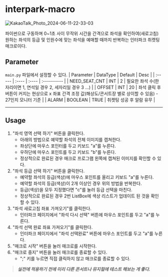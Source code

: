 # interpark-macro

![KakaoTalk_Photo_2024-06-11-22-33-03](https://github.com/channnny/interpark-macro/assets/30282985/273fc49e-0619-4610-9cf1-96fe56b790ef)


파이썬으로 구동하며 0~1초 사이 무작위 시간을 간격으로 좌석을 확인하여(새로고침) 원하는 좌석의 등급 및 인원수에 맞는 좌석을 예매할 때까지 반복하는 인터파크 취켓팅 매크로이다.


 ## Parameter
 `main.py` 파일에서 설정할 수 있다.
 | Parameter | DataType | Default | Desc |
| :----- | :---- | :---- | :---------- |
| NEED_SEAT_CNT  | INT  | 2 | 필요한 좌석 수(한자리이면 1, 연석일 경우 2, 세자리일 경우 3 ...) |
| OFFSET  | INT  | 20 | 좌석 클릭 후 버튼이 커지는 현상으로 x 좌표 간격 조정 값(해상도/콘서트장 별로 상이할 수 있음) - 27인치 모니터 기준 |
| ALARM  | BOOLEAN  | TRUE | 취켓팅 성공 후 알람 유무 |


 ---
 
 ## Usage
 1. "좌석 영역 선택 하기" 버튼을 클릭한다.
    + 아래의 방법으로 예약할 좌석의 전체 이미지를 캡쳐한다.
    + 좌상단에 마우스 포인터를 두고 키보드 "a"를 누른다.
    + 우하단에 마우스 포인트를 두고 키보드 "b"를 누른다.
    + 정상적으로 완료된 경우 매크로 프로그램 왼쪽에 캡쳐된 이미지를 확인할 수 있다.
 2. "좌석 등급 선택 하기" 버튼을 클릭한다.
    + 예약할 좌석의 등급(색상)에 마우스 포인트를 올리고 키보드 "a"를 누른다.
    + 예약할 좌석의 등급(색상)이 2개 이상인 경우 위의 방법을 반복한다.
    + 등급(색상)을 모두 지정했다면 "c"를 눌러 등급 선택을 마친다.
    + 정상적으로 완료된 경우 2번 ListBox에 색상 리스트가 업데이트 된 것을 확인할 수 있다.
 3. "좌석 새로고침 좌표 가져오기"를 클릭한다.
    + 인터파크 페이지에서 "좌석 다시 선택" 버튼에 마우스 포인트를 두고 "a"를 누른다.
 4. "좌석 선택 완료 좌표 가져오기"를 클릭한다.
    + 인터파크 페이지에서 "좌석 선택완료" 버튼에 마우스 포인트를 두고 "a"를 누른다.
 5. "매크로 시작" 버튼을 눌러 매크로를 시작한다.
 6. "매크로 중지" 버튼을 눌러 매크로를 종료할 수 있다.
    + ";" 키를 누르면 직접 클릭하지 않고 매크로를 종료할 수 있다.

> ***실전에 적용하기 전에 미리 다른 콘서트나 뮤지컬에 테스트 해보는 게 좋다.***
